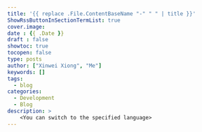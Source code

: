 ```yaml
---
title: '{{ replace .File.ContentBaseName "-" " " | title }}'
ShowRssButtonInSectionTermList: true
cover.image:
date : {{ .Date }}
draft : false
showtoc: true
tocopen: false
type: posts
author: ["Xinwei Xiong", "Me"]
keywords: []
tags:
  - blog
categories:
  - Development
  - Blog
description: >
    <You can switch to the specified language>
---
```

